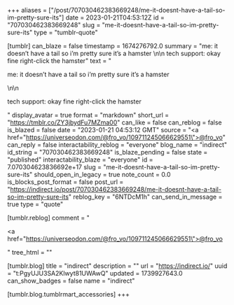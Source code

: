 +++
aliases = ["/post/707030462383669248/me-it-doesnt-have-a-tail-so-im-pretty-sure-its"]
date = 2023-01-21T04:53:12Z
id = "707030462383669248"
slug = "me-it-doesnt-have-a-tail-so-im-pretty-sure-its"
type = "tumblr-quote"

[tumblr]
can_blaze = false
timestamp = 1674276792.0
summary = "me: it doesn’t have a tail so i’m pretty sure it’s a hamster \n\n tech support: okay fine right-click the hamster"
text = "<p>me: it doesn’t have a tail so i’m pretty sure it’s a hamster </p>\n\n<p>tech support: okay fine right-click the hamster</p>"
display_avatar = true
format = "markdown"
short_url = "https://tmblr.co/ZY3jbydFu7MZma00"
can_like = false
can_reblog = false
is_blazed = false
date = "2023-01-21 04:53:12 GMT"
source = "<a href=\"https://universeodon.com/@fro_vo/109711245066629551\">@fro_vo</a>"
can_reply = false
interactability_reblog = "everyone"
blog_name = "indirect"
id_string = "707030462383669248"
is_blaze_pending = false
state = "published"
interactability_blaze = "everyone"
id = 7.070304623836692e+17
slug = "me-it-doesnt-have-a-tail-so-im-pretty-sure-its"
should_open_in_legacy = true
note_count = 0.0
is_blocks_post_format = false
post_url = "https://indirect.io/post/707030462383669248/me-it-doesnt-have-a-tail-so-im-pretty-sure-its"
reblog_key = "6NTDcM1h"
can_send_in_message = true
type = "quote"

[tumblr.reblog]
comment = "<p><a href=\"https://universeodon.com/@fro_vo/109711245066629551\">@fro_vo</a></p>"
tree_html = ""

[tumblr.blog]
title = "indirect"
description = ""
url = "https://indirect.io/"
uuid = "t:PgyUJU3SA2Klwyt81UWAwQ"
updated = 1739927643.0
can_show_badges = false
name = "indirect"

[tumblr.blog.tumblrmart_accessories]
+++
